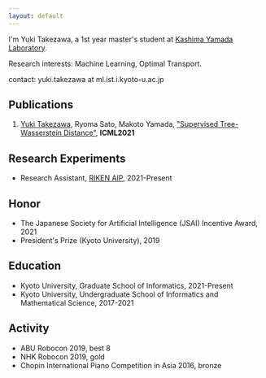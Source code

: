 ```yaml
---
layout: default
---
```


I'm Yuki Takezawa, a 1st year master's student at <a href="http://www.ml.ist.i.kyoto-u.ac.jp/en/">Kashima Yamada Laboratory</a>.

Research interests: Machine Learning, Optimal Transport.

contact: yuki.takezawa at ml.ist.i.kyoto-u.ac.jp 
## Publications

1. <u>Yuki Takezawa</u>, Ryoma Sato, Makoto Yamada, <a href="https://arxiv.org/abs/2101.11520">"Supervised Tree-Wasserstein Distance"</a>, **ICML2021**

## Research Experiments
- Research Assistant, <a href="https://riken-yamada.github.io/index.html">RIKEN AIP</a>, 2021-Present

## Honor
- The Japanese Society for Artificial Intelligence (JSAI) Incentive Award, 2021
- President's Prize (Kyoto University), 2019

## Education
- Kyoto University, Graduate School of Informatics, 2021-Present
- Kyoto University, Undergraduate School of Informatics and Mathematical Science, 2017-2021

## Activity
- ABU Robocon 2019, best 8
- NHK Robocon 2019, gold
- Chopin International Piano Competition in Asia 2016, bronze
